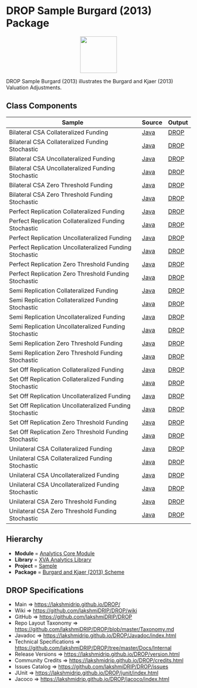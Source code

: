 # DROP Sample Burgard (2013) Package

<p align="center"><img src="https://github.com/lakshmiDRIP/DROP/blob/master/DRIP_Logo.gif?raw=true" width="100"></p>

DROP Sample Burgard (2013) illustrates the Burgard and Kjaer (2013) Valuation Adjustments.


## Class Components

 |                            Sample                        | Source | Output |
 |----------------------------------------------------------|--------|--------|
 | Bilateral CSA Collateralized Funding                     | [Java](https://github.com/lakshmiDRIP/DROP/tree/master/src/main/java/org/drip/sample/burgard2013/BilateralCSACollateralizedFunding.java) | [DROP](https://github.com/lakshmiDRIP/DROP/blob/master/drop/org/drip/sample/burgard2013/BilateralCSACollateralizedFunding.drop) |
 | Bilateral CSA Collateralized Funding Stochastic          | [Java](https://github.com/lakshmiDRIP/DROP/tree/master/src/main/java/org/drip/sample/burgard2013/BilateralCSACollateralizedFundingStochastic.java) | [DROP](https://github.com/lakshmiDRIP/DROP/blob/master/drop/org/drip/sample/burgard2013/BilateralCSACollateralizedFundingStochastic.drop) |
 | Bilateral CSA Uncollateralized Funding                   | [Java](https://github.com/lakshmiDRIP/DROP/tree/master/src/main/java/org/drip/sample/burgard2013/BilateralCSAUncollateralizedFunding.java) | [DROP](https://github.com/lakshmiDRIP/DROP/blob/master/drop/org/drip/sample/burgard2013/BilateralCSAUncollateralizedFunding.drop) |
 | Bilateral CSA Uncollateralized Funding Stochastic        | [Java](https://github.com/lakshmiDRIP/DROP/tree/master/src/main/java/org/drip/sample/burgard2013/BilateralCSAUncollateralizedFundingStochastic.java) | [DROP](https://github.com/lakshmiDRIP/DROP/blob/master/drop/org/drip/sample/burgard2013/BilateralCSAUncollateralizedFundingStochastic.drop) |
 | Bilateral CSA Zero Threshold Funding                     | [Java](https://github.com/lakshmiDRIP/DROP/tree/master/src/main/java/org/drip/sample/burgard2013/BilateralCSAZeroThresholdFunding.java) | [DROP](https://github.com/lakshmiDRIP/DROP/blob/master/drop/org/drip/sample/burgard2013/BilateralCSAZeroThresholdFunding.drop) |
 | Bilateral CSA Zero Threshold Funding Stochastic          | [Java](https://github.com/lakshmiDRIP/DROP/tree/master/src/main/java/org/drip/sample/burgard2013/BilateralCSAZeroThresholdFundingStochastic.java) | [DROP](https://github.com/lakshmiDRIP/DROP/blob/master/drop/org/drip/sample/burgard2013/BilateralCSAZeroThresholdFundingStochastic.drop) |
 | Perfect Replication Collateralized Funding               | [Java](https://github.com/lakshmiDRIP/DROP/tree/master/src/main/java/org/drip/sample/burgard2013/PerfectReplicationCollateralizedFunding.java) | [DROP](https://github.com/lakshmiDRIP/DROP/blob/master/drop/org/drip/sample/burgard2013/PerfectReplicationCollateralizedFunding.drop) |
 | Perfect Replication Collateralized Funding Stochastic    | [Java](https://github.com/lakshmiDRIP/DROP/tree/master/src/main/java/org/drip/sample/burgard2013/PerfectReplicationCollateralizedFundingStochastic.java) | [DROP](https://github.com/lakshmiDRIP/DROP/blob/master/drop/org/drip/sample/burgard2013/PerfectReplicationCollateralizedFundingStochastic.drop) |
 | Perfect Replication Uncollateralized Funding             | [Java](https://github.com/lakshmiDRIP/DROP/tree/master/src/main/java/org/drip/sample/burgard2013/PerfectReplicationUncollateralizedFunding.java) | [DROP](https://github.com/lakshmiDRIP/DROP/blob/master/drop/org/drip/sample/burgard2013/PerfectReplicationUncollateralizedFunding.drop) |
 | Perfect Replication Uncollateralized Funding Stochastic  | [Java](https://github.com/lakshmiDRIP/DROP/tree/master/src/main/java/org/drip/sample/burgard2013/PerfectReplicationUncollateralizedFundingStochastic.java) | [DROP](https://github.com/lakshmiDRIP/DROP/blob/master/drop/org/drip/sample/burgard2013/PerfectReplicationUncollateralizedFundingStochastic.drop) |
 | Perfect Replication Zero Threshold Funding               | [Java](https://github.com/lakshmiDRIP/DROP/tree/master/src/main/java/org/drip/sample/burgard2013/PerfectReplicationZeroThresholdFunding.java) | [DROP](https://github.com/lakshmiDRIP/DROP/blob/master/drop/org/drip/sample/burgard2013/PerfectReplicationZeroThresholdFunding.drop) |
 | Perfect Replication Zero Threshold Funding Stochastic    | [Java](https://github.com/lakshmiDRIP/DROP/tree/master/src/main/java/org/drip/sample/burgard2013/PerfectReplicationZeroThresholdFundingStochastic.java) | [DROP](https://github.com/lakshmiDRIP/DROP/blob/master/drop/org/drip/sample/burgard2013/PerfectReplicationZeroThresholdFundingStochastic.drop) |
 | Semi Replication Collateralized Funding                  | [Java](https://github.com/lakshmiDRIP/DROP/tree/master/src/main/java/org/drip/sample/burgard2013/SemiReplicationCollateralizedFunding.java) | [DROP](https://github.com/lakshmiDRIP/DROP/blob/master/drop/org/drip/sample/burgard2013/SemiReplicationCollateralizedFunding.drop) |
 | Semi Replication Collateralized Funding Stochastic       | [Java](https://github.com/lakshmiDRIP/DROP/tree/master/src/main/java/org/drip/sample/burgard2013/SemiReplicationCollateralizedFundingStochastic.java) | [DROP](https://github.com/lakshmiDRIP/DROP/blob/master/drop/org/drip/sample/burgard2013/SemiReplicationCollateralizedFundingStochastic.drop) |
 | Semi Replication Uncollateralized Funding                | [Java](https://github.com/lakshmiDRIP/DROP/tree/master/src/main/java/org/drip/sample/burgard2013/SemiReplicationUncollateralizedFunding.java) | [DROP](https://github.com/lakshmiDRIP/DROP/blob/master/drop/org/drip/sample/burgard2013/SemiReplicationUncollateralizedFunding.drop) |
 | Semi Replication Uncollateralized Funding Stochastic     | [Java](https://github.com/lakshmiDRIP/DROP/tree/master/src/main/java/org/drip/sample/burgard2013/SemiReplicationUncollateralizedFundingStochastic.java) | [DROP](https://github.com/lakshmiDRIP/DROP/blob/master/drop/org/drip/sample/burgard2013/SemiReplicationUncollateralizedFundingStochastic.drop) |
 | Semi Replication Zero Threshold Funding                  | [Java](https://github.com/lakshmiDRIP/DROP/tree/master/src/main/java/org/drip/sample/burgard2013/SemiReplicationZeroThresholdFunding.java) | [DROP](https://github.com/lakshmiDRIP/DROP/blob/master/drop/org/drip/sample/burgard2013/SemiReplicationZeroThresholdFunding.drop) |
 | Semi Replication Zero Threshold Funding Stochastic       | [Java](https://github.com/lakshmiDRIP/DROP/tree/master/src/main/java/org/drip/sample/burgard2013/SemiReplicationZeroThresholdFundingStochastic.java) | [DROP](https://github.com/lakshmiDRIP/DROP/blob/master/drop/org/drip/sample/burgard2013/SemiReplicationZeroThresholdFundingStochastic.drop) |
 | Set Off Replication Collateralized Funding               | [Java](https://github.com/lakshmiDRIP/DROP/tree/master/src/main/java/org/drip/sample/burgard2013/SetOffReplicationCollateralizedFunding.java) | [DROP](https://github.com/lakshmiDRIP/DROP/blob/master/drop/org/drip/sample/burgard2013/SetOffReplicationCollateralizedFunding.drop) |
 | Set Off Replication Collateralized Funding Stochastic    | [Java](https://github.com/lakshmiDRIP/DROP/tree/master/src/main/java/org/drip/sample/burgard2013/SetOffReplicationCollateralizedFundingStochastic.java) | [DROP](https://github.com/lakshmiDRIP/DROP/blob/master/drop/org/drip/sample/burgard2013/SetOffReplicationCollateralizedFundingStochastic.drop) |
 | Set Off Replication Uncollateralized Funding             | [Java](https://github.com/lakshmiDRIP/DROP/tree/master/src/main/java/org/drip/sample/burgard2013/SetOffReplicationUncollateralizedFunding.java) | [DROP](https://github.com/lakshmiDRIP/DROP/blob/master/drop/org/drip/sample/burgard2013/SetOffReplicationUncollateralizedFunding.drop) |
 | Set Off Replication Uncollateralized Funding Stochastic  | [Java](https://github.com/lakshmiDRIP/DROP/tree/master/src/main/java/org/drip/sample/burgard2013/SetOffReplicationUncollateralizedFundingStochastic.java) | [DROP](https://github.com/lakshmiDRIP/DROP/blob/master/drop/org/drip/sample/burgard2013/SetOffReplicationUncollateralizedFundingStochastic.drop) |
 | Set Off Replication Zero Threshold Funding               | [Java](https://github.com/lakshmiDRIP/DROP/tree/master/src/main/java/org/drip/sample/burgard2013/SetOffReplicationZeroThresholdFunding.java) | [DROP](https://github.com/lakshmiDRIP/DROP/blob/master/drop/org/drip/sample/burgard2013/SetOffReplicationZeroThresholdFunding.drop) |
 | Set Off Replication Zero Threshold Funding Stochastic    | [Java](https://github.com/lakshmiDRIP/DROP/tree/master/src/main/java/org/drip/sample/burgard2013/SetOffReplicationZeroThresholdFundingStochastic.java) | [DROP](https://github.com/lakshmiDRIP/DROP/blob/master/drop/org/drip/sample/burgard2013/SetOffReplicationZeroThresholdFundingStochastic.drop) |
 | Unilateral CSA Collateralized Funding                    | [Java](https://github.com/lakshmiDRIP/DROP/tree/master/src/main/java/org/drip/sample/burgard2013/UnilateralCSACollateralizedFunding.java) | [DROP](https://github.com/lakshmiDRIP/DROP/blob/master/drop/org/drip/sample/burgard2013/UnilateralCSACollateralizedFunding.drop) |
 | Unilateral CSA Collateralized Funding Stochastic         | [Java](https://github.com/lakshmiDRIP/DROP/tree/master/src/main/java/org/drip/sample/burgard2013/UnilateralCSACollateralizedFundingStochastic.java) | [DROP](https://github.com/lakshmiDRIP/DROP/blob/master/drop/org/drip/sample/burgard2013/UnilateralCSACollateralizedFundingStochastic.drop) |
 | Unilateral CSA Uncollateralized Funding                  | [Java](https://github.com/lakshmiDRIP/DROP/tree/master/src/main/java/org/drip/sample/burgard2013/UnilateralCSAUncollateralizedFunding.java) | [DROP](https://github.com/lakshmiDRIP/DROP/blob/master/drop/org/drip/sample/burgard2013/UnilateralCSAUncollateralizedFunding.drop) |
 | Unilateral CSA Uncollateralized Funding Stochastic       | [Java](https://github.com/lakshmiDRIP/DROP/tree/master/src/main/java/org/drip/sample/burgard2013/UnilateralCSAUncollateralizedFundingStochastic.java) | [DROP](https://github.com/lakshmiDRIP/DROP/blob/master/drop/org/drip/sample/burgard2013/UnilateralCSAUncollateralizedFundingStochastic.drop) |
 | Unilateral CSA Zero Threshold Funding                    | [Java](https://github.com/lakshmiDRIP/DROP/tree/master/src/main/java/org/drip/sample/burgard2013/UnilateralCSAZeroThresholdFunding.java) | [DROP](https://github.com/lakshmiDRIP/DROP/blob/master/drop/org/drip/sample/burgard2013/UnilateralCSAZeroThresholdFunding.drop) |
 | Unilateral CSA Zero Threshold Funding Stochastic         | [Java](https://github.com/lakshmiDRIP/DROP/tree/master/src/main/java/org/drip/sample/burgard2013/UnilateralCSAZeroThresholdFundingStochastic.java) | [DROP](https://github.com/lakshmiDRIP/DROP/blob/master/drop/org/drip/sample/burgard2013/UnilateralCSAZeroThresholdFundingStochastic.drop) |


## Hierarchy

 <ul>
	<li><b>Module </b> = <a href = "https://github.com/lakshmiDRIP/DROP/tree/master/AnalyticsCore.md">Analytics Core Module</a></li>
	<li><b>Library</b> = <a href = "https://github.com/lakshmiDRIP/DROP/tree/master/XVAAnalyticsLibrary.md">XVA Analytics Library</a></li>
	<li><b>Project</b> = <a href = "https://github.com/lakshmiDRIP/DROP/tree/master/src/main/java/org/drip/sample/README.md">Sample</a></li>
	<li><b>Package</b> = <a href = "https://github.com/lakshmiDRIP/DROP/tree/master/src/main/java/org/drip/sample/burgard2013/README.md">Burgard and Kjaer (2013) Scheme</a></li>
 </ul>


## DROP Specifications

 * Main                     => https://lakshmidrip.github.io/DROP/
 * Wiki                     => https://github.com/lakshmiDRIP/DROP/wiki
 * GitHub                   => https://github.com/lakshmiDRIP/DROP
 * Repo Layout Taxonomy     => https://github.com/lakshmiDRIP/DROP/blob/master/Taxonomy.md
 * Javadoc                  => https://lakshmidrip.github.io/DROP/Javadoc/index.html
 * Technical Specifications => https://github.com/lakshmiDRIP/DROP/tree/master/Docs/Internal
 * Release Versions         => https://lakshmidrip.github.io/DROP/version.html
 * Community Credits        => https://lakshmidrip.github.io/DROP/credits.html
 * Issues Catalog           => https://github.com/lakshmiDRIP/DROP/issues
 * JUnit                    => https://lakshmidrip.github.io/DROP/junit/index.html
 * Jacoco                   => https://lakshmidrip.github.io/DROP/jacoco/index.html
